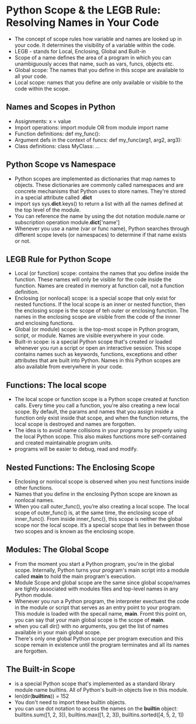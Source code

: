 # Python Scope & the LEGB Rule: Resolving Names in Your Code
- The concept of scope rules how variable and names are looked up in your code. It determines the visibility of a variable within the code.
- LEGB - stands for Local, Enclosing, Global and Built-in
- Scope of a name defines the area of a program in which you can unambiguously acces that name, such as vars, funcs, objects etc.
- Global scope: The names that you define in this scope are available to all your code.
- Local scope: names that you define are only available or visible to the code within the scope.

## Names and Scopes in Python
- Assignments: x = value
- Import operations: import module OR from module import name
- Function definitions: def my_func():
- Argument defs in the context of funcs: def my_func(arg1, arg2, arg3):
- Class definitions: class MyClass: ...

## Python Scope vs Namespace
- Python scopes are implemented as dictionaries that map names to objects. These dictionaries are commonly called namespaces and are concrete mechanisms that Python uses to store names. They're stored in a special attribute called .__dict__
- import sys sys.__dict__.keys() to return a list with all the names defined at the top level of the module.
- You can reference the name by using the dot notation  module.name or subscription operation module.__dict__['name']
- Whenever you use a name (var or func name), Python searches through different scope levels (or namespaces) to determine if that name exists or not.

## LEGB Rule for Python Scope
- Local (or function) scope: contains the names that you define inside the function. These names will only be visible for the code inside the function. Names are created in memory at function call, not a function definition.
- Enclosing (or nonlocal) scope: is a special scope that only exist for nested functions. If the local scope is an inner or nested function, then the enclosing scope is the scope of teh outer or enclosing function. The names in the enclosing scope are visible from the code of the innner and enclosing functions.
- Global (or module) scope: is the top-most scope in Python program, script, or module. Names are visible everywhere in your code.
- Built-in scope: is a special Python scope that's created or loaded whenever you run a script or open an interactive session. This scope contains names such as keywords, functions, exceptions and other attributes that are built into Python. Names in this Python scopes are also available from everywhere in your code.

## Functions: The local scope
- The local scope or function scope is a Python scope created at function calls. Every time you call a function, you're also creating a new local scope. By default, the params and names that you assign inside a function only exist inside that scope, and when the function returns, the local scope is destroyed and names are forgotten.
- The idea is to avoid name collisions in your programs by properly using the local Python scope. This also makes functions more self-contained and created maintainable program units.
- programs will be easier to debug, read and modify.

## Nested Functions: The Enclosing Scope
- Enclosing or nonlocal scope is observed when you nest functions inside other functions. 
- Names that you define in the enclosing Python scope are known as nonlocal names.
- When you call outer_func(), you’re also creating a local scope. The local scope of outer_func() is, at the same time, the enclosing scope of inner_func(). From inside inner_func(), this scope is neither the global scope nor the local scope. It’s a special scope that lies in between those two scopes and is known as the enclosing scope.


## Modules: The Global Scope
- From the moment you start a Python program, you're in the global scope. Internally, Python turns your program's main script into a module called __main__ to hold the main program's execution. 
- Module Scope and global scope are the same since global scope/names are tightly associated with modules files and top-level names in any Python module.
- Whenever you run a Python program, the interpreter exectuest the code in the module or script that serves as an entry point to your program. This module is loaded with the specail name, __main__. Fromt this point on, you can say that your main global scope is the scope of __main__.
- when you call dir() with no arguments, you get the list of names available in your main global scope.
- There's only one global Python scope per program execution and this scope remain in existence until the program terminates and all its names are forgotten.


## The Built-in Scope
- is a special Python scope that's implemented as a standard library module name builtins. All of Python's built-in objects live in this module. 
- len(dir(__builtins__)) = 152
- You don't need to import these builtin objects.
- you can use dot notation to access the names on the __builtin__ object: builtins.sum([1, 2, 3]), builtins.max([1, 2, 3]), builtins.sorted([4, 5, 2, 1])

